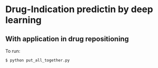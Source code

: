 # Drug-Indication predictin by deep learning
## With application in drug repositioning

To run:
```
$ python put_all_together.py

```
